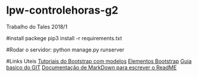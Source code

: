 # lpw-controlehoras-g2
Trabalho do Tales 2018/1

#install packege
pip3 install -r requirements.txt

#Rodar o servidor:
python manage.py runserver

#Links Uteis
[Tutoriais do Bootstrap com modelos](https://www.w3schools.com/bootstrap/default.asp)
[Elementos Bootstrap](https://getbootstrap.com/docs/3.3/components/#btn-dropdowns-sizing)
[Guia basico do GIT](http://rogerdudler.github.io/git-guide/index.pt_BR.html)
[Documentação de MarkDown para escrever o ReadME](https://github.com/adam-p/markdown-here/wiki/Markdown-Cheatsheet)